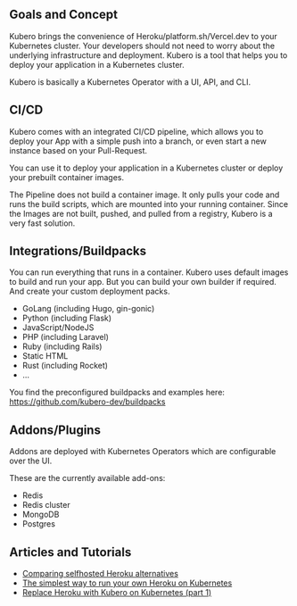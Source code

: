 ## Goals and Concept
Kubero brings the convenience of Heroku/platform.sh/Vercel.dev to your Kubernetes cluster. Your developers should not need to worry about the underlying infrastructure and deployment. Kubero is a tool that helps you to deploy your application in a Kubernetes cluster.

Kubero is basically a Kubernetes Operator with a UI, API, and CLI.

## CI/CD
Kubero comes with an integrated CI/CD pipeline, which allows you to deploy your App with a simple push into a branch, or even start a new instance based on your Pull-Request.

You can use it to deploy your application in a Kubernetes cluster or deploy your prebuilt container images.

The Pipeline does not build a container image. It only pulls your code and runs the build scripts, which are mounted into your running container. Since the Images are not built, pushed, and pulled from a registry, Kubero is a very fast solution.


## Integrations/Buildpacks

You can run everything that runs in a container. Kubero uses default images to build and run your app. But you can build your own builder if required. And create your custom deployment packs.

- GoLang (including Hugo, gin-gonic)
- Python (including Flask)
- JavaScript/NodeJS
- PHP (including Laravel)
- Ruby (including Rails)
- Static HTML
- Rust (including Rocket)
- ...


You find the preconfigured buildpacks and examples here:
https://github.com/kubero-dev/buildpacks

## Addons/Plugins
Addons are deployed with Kubernetes Operators which are configurable over the UI.

These are the currently available add-ons:
 - Redis
 - Redis cluster
 - MongoDB
 - Postgres

## Articles and Tutorials
 - [Comparing selfhosted Heroku alternatives](https://dev.to/shoksuno/comparing-selfhosted-heroku-alternatives-249p)
 - [The simplest way to run your own Heroku on Kubernetes](https://dev.to/shoksuno/the-simplest-way-to-run-your-own-heroku-on-kubernetes-3l03)
 - [Replace Heroku with Kubero on Kubernetes (part 1)](https://dev.to/shoksuno/replace-heroku-with-kubero-on-kubernetes-2aoj)
